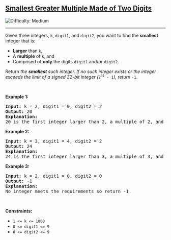 <h2><a href="https://leetcode.com/problems/smallest-greater-multiple-made-of-two-digits">Smallest Greater Multiple Made of Two Digits</a></h2> <img src='https://img.shields.io/badge/Difficulty-Medium-orange' alt='Difficulty: Medium' /><hr><p>Given three integers, <code>k</code>, <code>digit1</code>, and <code>digit2</code>, you want to find the <strong>smallest</strong> integer that is:</p>

<ul>
	<li><strong>Larger</strong> than <code>k</code>,</li>
	<li>A <strong>multiple</strong> of <code>k</code>, and</li>
	<li>Comprised of <strong>only</strong> the digits <code>digit1</code> and/or <code>digit2</code>.</li>
</ul>

<p>Return <em>the <strong>smallest</strong> such integer. If no such integer exists or the integer exceeds the limit of a signed 32-bit integer (</em><code>2<sup>31</sup> - 1</code><em>), return </em><code>-1</code>.</p>

<p>&nbsp;</p>
<p><strong class="example">Example 1:</strong></p>

<pre>
<strong>Input:</strong> k = 2, digit1 = 0, digit2 = 2
<strong>Output:</strong> 20
<strong>Explanation:</strong>
20 is the first integer larger than 2, a multiple of 2, and comprised of only the digits 0 and/or 2.
</pre>

<p><strong class="example">Example 2:</strong></p>

<pre>
<strong>Input:</strong> k = 3, digit1 = 4, digit2 = 2
<strong>Output:</strong> 24
<strong>Explanation:</strong>
24 is the first integer larger than 3, a multiple of 3, and comprised of only the digits 4 and/or 2.
</pre>

<p><strong class="example">Example 3:</strong></p>

<pre>
<strong>Input:</strong> k = 2, digit1 = 0, digit2 = 0
<strong>Output:</strong> -1
<strong>Explanation:
</strong>No integer meets the requirements so return -1.
</pre>

<p>&nbsp;</p>
<p><strong>Constraints:</strong></p>

<ul>
	<li><code>1 &lt;= k &lt;= 1000</code></li>
	<li><code>0 &lt;= digit1 &lt;= 9</code></li>
	<li><code>0 &lt;= digit2 &lt;= 9</code></li>
</ul>
